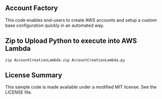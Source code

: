## Account Factory

This code enables end-users to create AWS accounts and setup a custom base configuration quickly in an automated way. 

## Zip to Upload Python to execute into AWS Lambda
```
zip AccountCreationLambda.zip AccountCreationLambda.py

```


## License Summary

This sample code is made available under a modified MIT license. See the LICENSE file.
